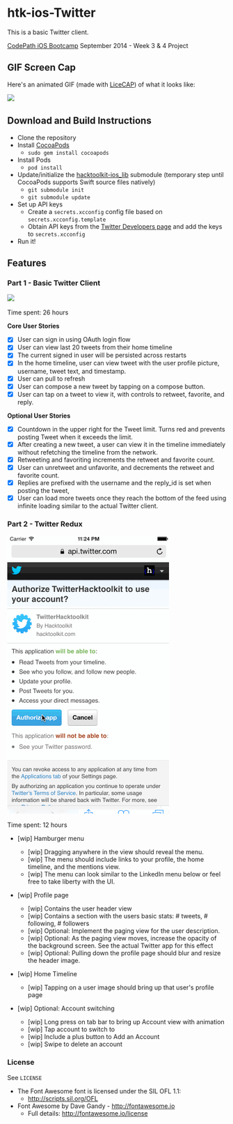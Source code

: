 htk-ios-Twitter
============

This is a basic Twitter client.

[CodePath iOS Bootcamp](http://codepath.com/iosbootcamp) September 2014 - Week 3 & 4 Project

## GIF Screen Cap

Here's an animated GIF (made with [LiceCAP](http://www.cockos.com/licecap/)) of what it looks like:

![](https://raw.githubusercontent.com/hacktoolkit/htk-ios-Twitter/master/twitter_screencap_20141006.gif)

## Download and Build Instructions

* Clone the repository
* Install [CocoaPods](http://cocoapods.org/)
  * `sudo gem install cocoapods`
* Install Pods
  * `pod install`
* Update/initialize the [hacktoolkit-ios_lib](https://github.com/hacktoolkit/hacktoolkit-ios_lib) submodule (temporary step until CocoaPods supports Swift source files natively)
  * `git submodule init`
  * `git submodule update`
* Set up API keys
  * Create a `secrets.xcconfig` config file based on `secrets.xcconfig.template`
  * Obtain API keys from the [Twitter Developers page](http://www.twitter.com/developers/manage_api_keys) and add the keys to `secrets.xcconfig`
* Run it!

## Features

### Part 1 - Basic Twitter Client

![](https://raw.githubusercontent.com/hacktoolkit/htk-ios-Twitter/master/twitter_screencap_20141006.gif)

Time spent: 26 hours

**Core User Stories**

* [x] User can sign in using OAuth login flow
* [x] User can view last 20 tweets from their home timeline
* [x] The current signed in user will be persisted across restarts
* [x] In the home timeline, user can view tweet with the user profile picture, username, tweet text, and timestamp. 
* [x] User can pull to refresh
* [x] User can compose a new tweet by tapping on a compose button.
* [x] User can tap on a tweet to view it, with controls to retweet, favorite, and reply.

**Optional User Stories**

* [x] Countdown in the upper right for the Tweet limit. Turns red and prevents posting Tweet when it exceeds the limit.
* [x] After creating a new tweet, a user can view it in the timeline immediately without refetching the timeline from the network.
* [x] Retweeting and favoriting increments the retweet and favorite count.
* [x] User can unretweet and unfavorite, and decrements the retweet and favorite count.
* [x] Replies are prefixed with the username and the reply_id is set when posting the tweet,
* [x] User can load more tweets once they reach the bottom of the feed using infinite loading similar to the actual Twitter client.

### Part 2 - Twitter Redux

![](https://raw.githubusercontent.com/hacktoolkit/htk-ios-Twitter/master/twitter_redux_screencap.gif)

Time spent: 12 hours

* [wip] Hamburger menu
  * [wip] Dragging anywhere in the view should reveal the menu.
  * [wip] The menu should include links to your profile, the home timeline, and the mentions view.
  * [wip] The menu can look similar to the LinkedIn menu below or feel free to take liberty with the UI.

* [wip] Profile page
  * [wip] Contains the user header view
  * [wip] Contains a section with the users basic stats: # tweets, # following, # followers
  * [wip] Optional: Implement the paging view for the user description.
  * [wip] Optional: As the paging view moves, increase the opacity of the background screen. See the actual Twitter app for this effect
  * [wip] Optional: Pulling down the profile page should blur and resize the header image.

* [wip] Home Timeline
  * [wip] Tapping on a user image should bring up that user's profile page

* [wip] Optional: Account switching
  * [wip] Long press on tab bar to bring up Account view with animation
  * [wip] Tap account to switch to
  * [wip] Include a plus button to Add an Account
  * [wip] Swipe to delete an account

### License

See `LICENSE`

* The Font Awesome font is licensed under the SIL OFL 1.1:
  * <http://scripts.sil.org/OFL>
* Font Awesome by Dave Gandy - <http://fontawesome.io>
  * Full details: <http://fontawesome.io/license>

